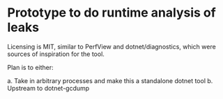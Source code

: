 ﻿# Prototype to do runtime analysis of leaks

Licensing is MIT, similar to PerfView and dotnet/diagnostics, which were sources
of inspiration for the tool.

Plan is to either:

a. Take in arbitrary processes and make this a standalone dotnet tool
b. Upstream to dotnet-gcdump
